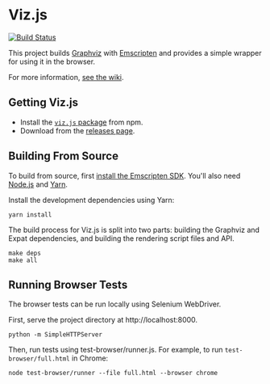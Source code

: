 # Viz.js

[![Build Status](https://travis-ci.org/mdaines/viz.js.svg?branch=master)](https://travis-ci.org/mdaines/viz.js)

This project builds [Graphviz](http://www.graphviz.org) with [Emscripten](http://kripken.github.io/emscripten-site/) and provides a simple wrapper for using it in the browser.

For more information, [see the wiki](https://github.com/mdaines/viz.js/wiki).

## Getting Viz.js

* Install the [`viz.js` package](https://www.npmjs.com/package/viz.js) from npm.
* Download from the [releases page](https://github.com/mdaines/viz.js/releases).

## Building From Source

To build from source, first [install the Emscripten SDK](http://kripken.github.io/emscripten-site/docs/getting_started/index.html). You'll also need [Node.js](https://nodejs.org/) and [Yarn](https://yarnpkg.com).

Install the development dependencies using Yarn:

    yarn install

The build process for Viz.js is split into two parts: building the Graphviz and Expat dependencies, and building the rendering script files and API.

    make deps
    make all

## Running Browser Tests

The browser tests can be run locally using Selenium WebDriver.

First, serve the project directory at http://localhost:8000.

    python -m SimpleHTTPServer
    
Then, run tests using test-browser/runner.js. For example, to run `test-browser/full.html` in Chrome:

    node test-browser/runner --file full.html --browser chrome
